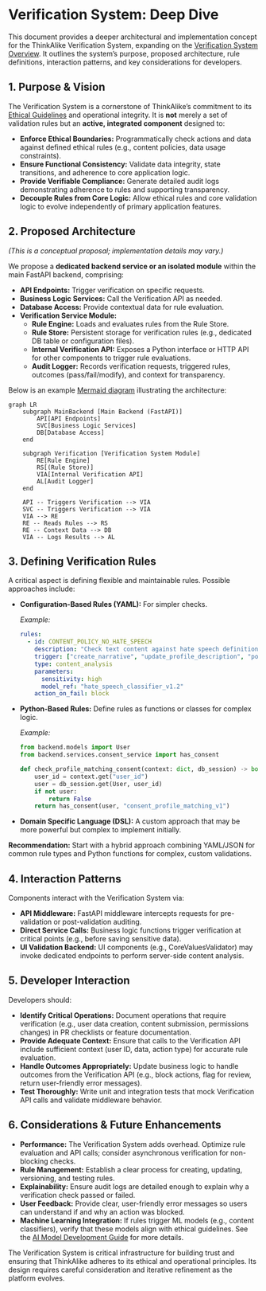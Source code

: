 # Verification System: Deep Dive

This document provides a deeper architectural and implementation concept for the ThinkAlike Verification System, expanding on the [Verification System Overview](./verification_system.md). It outlines the system’s purpose, proposed architecture, rule definitions, interaction patterns, and key considerations for developers.

## 1. Purpose & Vision

The Verification System is a cornerstone of ThinkAlike’s commitment to its [Ethical Guidelines](../../core/ethics/ethical_guidelines.md) and operational integrity. It is **not** merely a set of validation rules but an **active, integrated component** designed to:

- **Enforce Ethical Boundaries:** Programmatically check actions and data against defined ethical rules (e.g., content policies, data usage constraints).
- **Ensure Functional Consistency:** Validate data integrity, state transitions, and adherence to core application logic.
- **Provide Verifiable Compliance:** Generate detailed audit logs demonstrating adherence to rules and supporting transparency.
- **Decouple Rules from Core Logic:** Allow ethical rules and core validation logic to evolve independently of primary application features.

## 2. Proposed Architecture

*(This is a conceptual proposal; implementation details may vary.)*

We propose a **dedicated backend service or an isolated module** within the main FastAPI backend, comprising:

- **API Endpoints:** Trigger verification on specific requests.
- **Business Logic Services:** Call the Verification API as needed.
- **Database Access:** Provide contextual data for rule evaluation.
- **Verification Service Module:**
  - **Rule Engine:** Loads and evaluates rules from the Rule Store.
  - **Rule Store:** Persistent storage for verification rules (e.g., dedicated DB table or configuration files).
  - **Internal Verification API:** Exposes a Python interface or HTTP API for other components to trigger rule evaluations.
  - **Audit Logger:** Records verification requests, triggered rules, outcomes (pass/fail/modify), and context for transparency.

Below is an example [Mermaid diagram](https://mermaid.js.org) illustrating the architecture:

```mermaid
graph LR
    subgraph MainBackend [Main Backend (FastAPI)]
        API[API Endpoints]
        SVC[Business Logic Services]
        DB[Database Access]
    end

    subgraph Verification [Verification System Module]
        RE[Rule Engine]
        RS[(Rule Store)]
        VIA[Internal Verification API]
        AL[Audit Logger]
    end

    API -- Triggers Verification --> VIA
    SVC -- Triggers Verification --> VIA
    VIA --> RE
    RE -- Reads Rules --> RS
    RE -- Context Data --> DB
    VIA -- Logs Results --> AL
```

## 3. Defining Verification Rules

A critical aspect is defining flexible and maintainable rules. Possible approaches include:

- **Configuration-Based Rules (YAML):** For simpler checks.

  *Example:*
  ```yaml
  rules:
    - id: CONTENT_POLICY_NO_HATE_SPEECH
      description: "Check text content against hate speech definitions."
      trigger: ["create_narrative", "update_profile_description", "post_community_message"]
      type: content_analysis
      parameters:
        sensitivity: high
        model_ref: "hate_speech_classifier_v1.2"
      action_on_fail: block
  ```
- **Python-Based Rules:** Define rules as functions or classes for complex logic.

  *Example:*
  ```python
  from backend.models import User
  from backend.services.consent_service import has_consent

  def check_profile_matching_consent(context: dict, db_session) -> bool:
      user_id = context.get("user_id")
      user = db_session.get(User, user_id)
      if not user:
          return False
      return has_consent(user, "consent_profile_matching_v1")
  ```
- **Domain Specific Language (DSL):** A custom approach that may be more powerful but complex to implement initially.

**Recommendation:** Start with a hybrid approach combining YAML/JSON for common rule types and Python functions for complex, custom validations.

## 4. Interaction Patterns

Components interact with the Verification System via:

- **API Middleware:** FastAPI middleware intercepts requests for pre-validation or post-validation auditing.
- **Direct Service Calls:** Business logic functions trigger verification at critical points (e.g., before saving sensitive data).
- **UI Validation Backend:** UI components (e.g., CoreValuesValidator) may invoke dedicated endpoints to perform server-side content analysis.

## 5. Developer Interaction

Developers should:

- **Identify Critical Operations:** Document operations that require verification (e.g., user data creation, content submission, permissions changes) in PR checklists or feature documentation.
- **Provide Adequate Context:** Ensure that calls to the Verification API include sufficient context (user ID, data, action type) for accurate rule evaluation.
- **Handle Outcomes Appropriately:** Update business logic to handle outcomes from the Verification API (e.g., block actions, flag for review, return user-friendly error messages).
- **Test Thoroughly:** Write unit and integration tests that mock Verification API calls and validate middleware behavior.

## 6. Considerations & Future Enhancements

- **Performance:** The Verification System adds overhead. Optimize rule evaluation and API calls; consider asynchronous verification for non-blocking checks.
- **Rule Management:** Establish a clear process for creating, updating, versioning, and testing rules.
- **Explainability:** Ensure audit logs are detailed enough to explain why a verification check passed or failed.
- **User Feedback:** Provide clear, user-friendly error messages so users can understand if and why an action was blocked.
- **Machine Learning Integration:** If rules trigger ML models (e.g., content classifiers), verify that these models align with ethical guidelines. See the [AI Model Development Guide](ai_model_development_guide.md) for more details.

The Verification System is critical infrastructure for building trust and ensuring that ThinkAlike adheres to its ethical and operational principles. Its design requires careful consideration and iterative refinement as the platform evolves.

